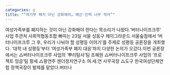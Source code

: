 ```yaml
---
categories: g
title: "“여가부 폐지 아닌 강화해야… 예산·인력 너무 적어”"
---
```

여성가족부를 폐지하는 것이 아닌 강화해야 한다는 목소리가 나왔다.‘버터나이프크루’ 사업 주관처 사회적협동조합 빠띠는 23일 서울 성동구 헤이그라운드 서울숲점에서 ‘버터나이프크루 그 후, 우리가 나눠야 할 성평등 이야기’를 주제로 성평등 공론장을 개최했다. ‘대학 내 성평등’부터 ‘여성가족부 폐지 대응’까지 다양한 논의가 오갔다.이번 공론장에서는 △버터나이프크루 사업의 ‘뿌리탐사’팀 조혜원 △버터나이프크루 사업의 ‘프로젝트 밍글’팀 팡세 △황연주 젠더정치연구소 여.세.연 사무국장 △도구 한국여성단체연합 정책국장이 발제를 맡았다.버터나